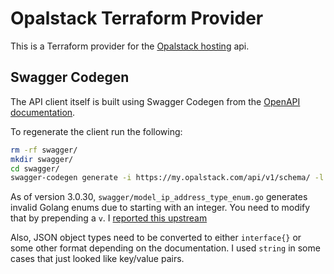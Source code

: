 # Opalstack Terraform Provider

This is a Terraform provider for the [Opalstack hosting](https://www.opalstack.com/) api.

## Swagger Codegen

The API client itself is built using Swagger Codegen from the [OpenAPI documentation](https://my.opalstack.com/api/v1/doc/).

To regenerate the client run the following:

```bash
rm -rf swagger/
mkdir swagger/
cd swagger/
swagger-codegen generate -i https://my.opalstack.com/api/v1/schema/ -l go
```

As of version 3.0.30, `swagger/model_ip_address_type_enum.go` generates invalid Golang enums due to starting with an integer. You need to modify that by prepending a `v`. I [reported this upstream](https://github.com/swagger-api/swagger-codegen/issues/11615)

Also, JSON object types need to be converted to either `interface{}` or some other format depending on the documentation. I used `string` in some cases that just looked like key/value pairs.
